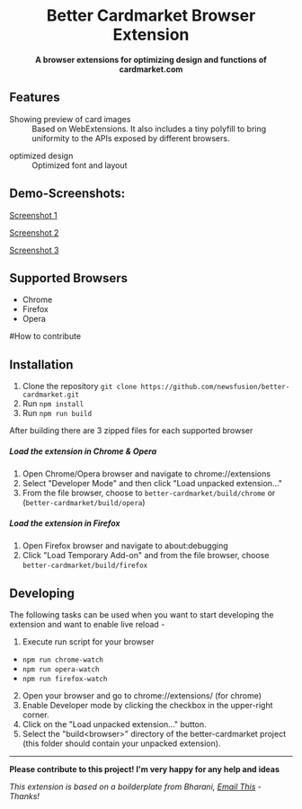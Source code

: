 <div align="center">
  <h1>
    Better Cardmarket Browser Extension 
  </h1>

  <p>
    <strong>A browser extensions for optimizing design and functions of cardmarket.com</strong>
  </p>
</div>



## Features

<dl>
  <dt>Showing preview of card images</dt>
  <dd>
    Based on WebExtensions. It also includes a tiny polyfill to bring uniformity to the APIs exposed by different browsers.
  </dd>
</dl>

<dl>
  <dt>optimized design</dt>
  <dd>
    Optimized font and layout
  </dd>
</dl>

## Demo-Screenshots:
[Screenshot 1](https://i.imgur.com/Az6gET1.png)

[Screenshot 2](https://i.imgur.com/5gAbeiN.png)

[Screenshot 3](https://i.imgur.com/44wziFk.png)


## Supported Browsers
- Chrome
- Firefox
- Opera


#How to contribute

## Installation
1. Clone the repository `git clone https://github.com/newsfusion/better-cardmarket.git`
2. Run `npm install`
3. Run `npm run build`

After building there are 3 zipped files for each supported browser

##### Load the extension in Chrome & Opera
1. Open Chrome/Opera browser and navigate to chrome://extensions
2. Select "Developer Mode" and then click "Load unpacked extension..."
3. From the file browser, choose to `better-cardmarket/build/chrome` or (`better-cardmarket/build/opera`)


##### Load the extension in Firefox
1. Open Firefox browser and navigate to about:debugging
2. Click "Load Temporary Add-on" and from the file browser, choose `better-cardmarket/build/firefox`


## Developing
The following tasks can be used when you want to start developing the extension and want to enable live reload - 

1. Execute run script for your browser
- `npm run chrome-watch`
- `npm run opera-watch`
- `npm run firefox-watch`

2. Open your browser and go to chrome://extensions/ (for chrome)
3. Enable Developer mode by clicking the checkbox in the upper-right corner.
4. Click on the "Load unpacked extension..." button.
5. Select the "build\<browser>" directory of the better-cardmarket project (this folder should contain your unpacked extension).


-----------
**Please contribute to this project! I'm very happy for any help and ideas** 

_This extension is based on a boilderplate from Bharani, [Email This](https://www.emailthis.me) - Thanks!_
